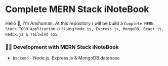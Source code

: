# Complete MERN Stack iNoteBook

Hello 👋, I'm Anshuman. At this repository i will be build a `Complete MERN Stack TODO Application ☋`. Using `Node.js, Express.js, MongoDB, React.js, Redux.js & Tailwind CSS`.

<!-- ahead of main parts -->

### 👨‍💻 Development with MERN Stack iNoteBook

- `Backend` - Node.js, Express.js & MongoDB database
